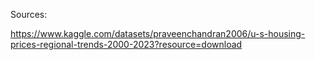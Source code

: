 Sources:

https://www.kaggle.com/datasets/praveenchandran2006/u-s-housing-prices-regional-trends-2000-2023?resource=download
